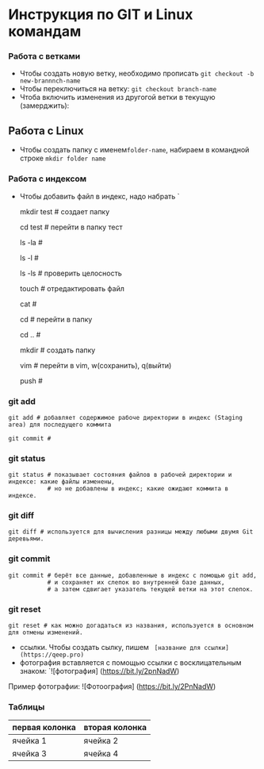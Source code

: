 # Инструкция по GIT и  Linux командам

### Работа с ветками
* Чтобы создать новую ветку, необходимо прописать `git checkout -b new-brannnch-name`
* Чтобы переключиться на ветку: `git checkout branch-name`
* Чтоба включить изменения из другогой ветки в текущую (замерджить): 

## Работа с Linux
* Чтобы создать папку с именем`folder-name`, набираем в командной строке `mkdir folder name`

### Работа с индексом
* Чтобы добавить файл в индекс, надо набрать `
  
  mkdir test #  создает папку

  cd test # перейти в папку тест 

  ls -la # 
  
  ls -l #
  
  ls -ls # проверить целосность
  
  touch # отредактировать файл
  
  cat #
  
  cd # перейти в папку
  
  cd .. #
  
  mkdir # создать папку

  vim # перейти в vim, w(сохранить), q(выйти)

  push #

### git add
    
    git add # добавляет содержимое рабоче директории в индекс (Staging area) для последущего коммита

    git commit # 

### git status
    
    git status # показывает состояния файлов в рабочей директории и индексе: какие файлы изменены,
               # но не добавлены в индекс; какие ожидают коммита в индексе.

### git diff

    git diff # используется для вычисления разницы между любыми двумя Git деревьями. 
  
### git commit

    git commit # берёт все данные, добавленные в индекс с помощью git add,
               # и сохраняет их слепок во внутренней базе данных,
               # а затем сдвигает указатель текущей ветки на этот слепок.

### git reset

    git reset # как можно догадаться из названия, используется в основном для отмены изменений. 

*  ссылки. Чтобы создать сылку, пишем ` [название для ссылки] (https://qeep.pro)`
* фотография вставляется с помощью ссылки с восклицательным знаком: `![фотография] (https://bit.ly/2pnNadW)

 Пример фотографии: ![Фотоография] (https://bit.ly/2PnNadW)

### Таблицы
первая колонка|вторая колонка
--------------|--------------
ячейка 1      |ячейка 2
ячейка 3      |ячейка 4














